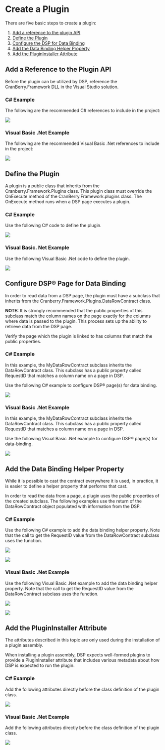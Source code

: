 # Create a Plugin

There are five basic steps to create a plugin:

1.  [Add a reference to the plugin API](#AddAReferenceToThePluginAPI)
2.  [Define the Plugin](#DefineThePlugin)
3.  [Configure the DSP for Data Binding](#ConfigureDSPPageForDataBindng)
4.  [Add the Data Binding Helper
    Property](#AddTheDataBindingHelperProperty)
5.  [Add the PluginInstaller
Attribute](#AddThePluginInstallerAttribute)

## <span id="AddAReferenceToThePluginAPI"></span>Add a Reference to the Plugin API

Before the plugin can be utilized by DSP, reference the
CranBerry.Framework DLL in the Visual Studio solution.

### C\# Example

The following are the recommended C\# references to include in the
project:

![](../../../Resources/Images/Create%20a%20Plugin.png)

### Visual Basic .Net Example

The following are the recommended Visual Basic .Net references to
include in the project:

![](../../../Resources/Images/Create%20a%20Plugin_1.png)

## <span id="DefineThePlugin"></span>Define the Plugin

A plugin is a public class that inherits from the
Cranberry.Framework.Plugins class. This plugin class must override the
OnExecute method of the CranBerry.Framework.plugins class. The OnExecute
method runs when a DSP page executes a plugin.

### C\# Example

Use the following C\# code to define the plugin.

![](../../../Resources/Images/Create%20a%20Plugin_2.png)

### Visual Basic. Net Example

Use the following Visual Basic .Net code to define the
plugin.

![](../../../Resources/Images/Create%20a%20Plugin_3.png)

## <span id="ConfigureDSPPageForDataBindng"></span>Configure DSP® Page for Data Binding

In order to read data from a DSP page, the plugin must have a subclass
that inherits from the Cranberry.Framework.Plugins.DataRowContract
class.

**NOTE:** It is strongly recommended that the public properties of this
subclass match the column names on the page exactly for the columns
where data is passed to the plugin. This process sets up the ability to
retrieve data from the DSP page.

Verify the page which the plugin is linked to has columns that match the
public properties.

### C\# Example

In this example, the MyDataRowContract subclass inherits the
DataRowContract class. This subclass has a public property called
RequestID that matches a column name on a page in DSP.

Use the following C\# example to configure DSP® page(s) for data
binding.

![](../../../Resources/Images/Create%20a%20Plugin_4.png)

### Visual Basic .Net Example

In this example, the MyDataRowContract subclass inherits the
DataRowContract class. This subclass has a public property called
RequestID that matches a column name on a page in DSP.

Use the following Visual Basic .Net example to configure DSP® page(s)
for
data-binding.

![](../../../Resources/Images/Create%20a%20Plugin_5.png)

## <span id="AddTheDataBindingHelperProperty"></span>Add the Data Binding Helper Property

While it is possible to cast the contract everywhere it is used, in
practice, it is easier to define a helper property that performs that
cast.

In order to read the data from a page, a plugin uses the public
properties of the created subclass. The following examples use the
return of the DataRowContract object populated with information from the
DSP.

### C\# Example

Use the following C\# example to add the data binding helper property.
Note that the call to get the RequestID value from the DataRowContract
subclass uses the function.

![](../../../Resources/Images/Create%20a%20Plugin_6.png)

![](../../../Resources/Images/Create%20a%20Plugin_10.png)

### Visual Basic .Net Example

Use the following Visual Basic .Net example to add the data binding
helper property. Note that the call to get the RequestID value from the
DataRowContract subclass uses the
function.

![](../../../Resources/Images/Create%20a%20Plugin_7.png)

![](../../../Resources/Images/Create%20a%20Plugin_1.jpg)

## <span id="AddThePluginInstallerAttribute"></span>Add the PluginInstaller Attribute

The attributes described in this topic are only used during the
installation of a plugin assembly.

When installing a plugin assembly, DSP expects well-formed plugins to
provide a PluginInstaller attribute that includes various metadata about
how DSP is expected to run the plugin.

### C\# Example

Add the following attributes directly before the class definition of the
plugin class.

![](../../../Resources/Images/Create%20a%20Plugin_8.png)

### Visual Basic .Net Example

Add the following attributes directly before the class definition of the
plugin class.

![](../../../Resources/Images/Create%20a%20Plugin_9.png)

